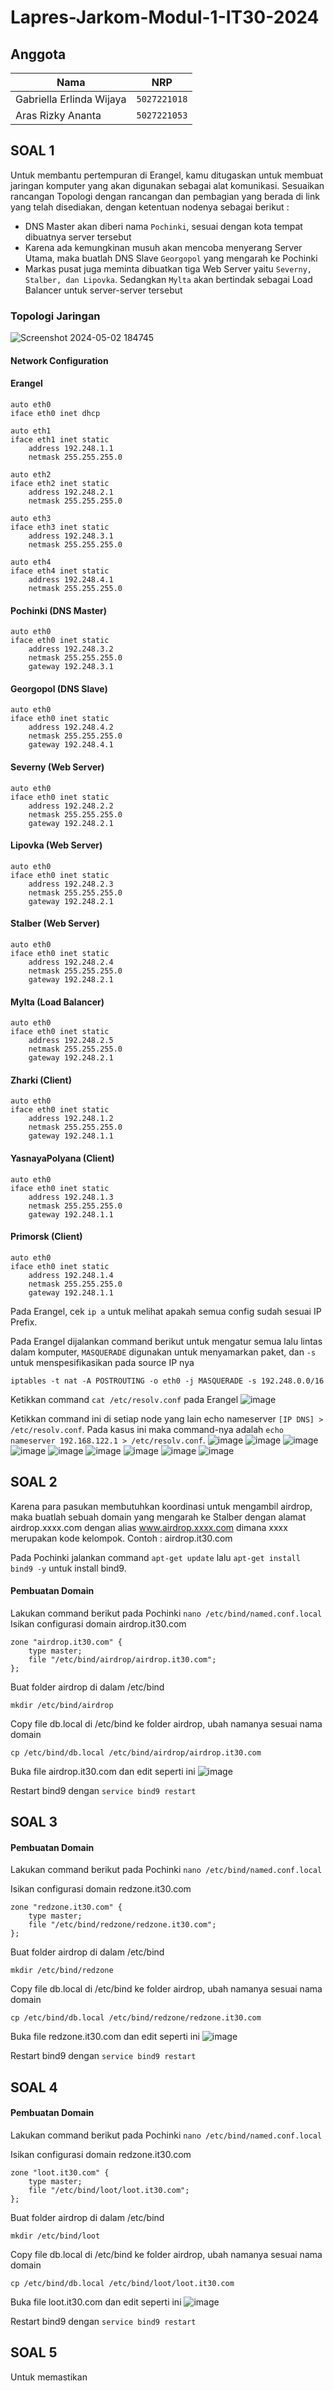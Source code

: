 # Lapres-Jarkom-Modul-1-IT30-2024

## Anggota

| Nama                            | NRP          |
| ------------------------------- | ------------ |
| Gabriella Erlinda Wijaya        | `5027221018` |
| Aras Rizky Ananta               | `5027221053` |


## SOAL 1
Untuk membantu pertempuran di Erangel, kamu ditugaskan untuk membuat jaringan komputer yang akan digunakan sebagai alat komunikasi. Sesuaikan rancangan Topologi dengan rancangan dan pembagian yang berada di link yang telah disediakan, dengan ketentuan nodenya sebagai berikut :
- DNS Master akan diberi nama `Pochinki`, sesuai dengan kota tempat dibuatnya server tersebut
- Karena ada kemungkinan musuh akan mencoba menyerang Server Utama, maka buatlah DNS Slave `Georgopol` yang mengarah ke Pochinki
- Markas pusat juga meminta dibuatkan tiga Web Server yaitu `Severny, Stalber, dan Lipovka`. Sedangkan `Mylta` akan bertindak sebagai Load Balancer untuk server-server tersebut

### Topologi Jaringan
![Screenshot 2024-05-02 184745](https://github.com/GabriellaErlinda/Jarkom-Modul-2-IT30-2024/assets/128443451/9c2350ac-87da-4f1a-878c-861497e64af9)

#### Network Configuration
#### Erangel
```
auto eth0
iface eth0 inet dhcp

auto eth1
iface eth1 inet static
	address 192.248.1.1
	netmask 255.255.255.0

auto eth2
iface eth2 inet static
	address 192.248.2.1
	netmask 255.255.255.0

auto eth3
iface eth3 inet static
	address 192.248.3.1
	netmask 255.255.255.0

auto eth4
iface eth4 inet static
	address 192.248.4.1
	netmask 255.255.255.0
```
#### Pochinki (DNS Master)
```
auto eth0
iface eth0 inet static
    address 192.248.3.2
    netmask 255.255.255.0
    gateway 192.248.3.1
```
#### Georgopol (DNS Slave)
```
auto eth0
iface eth0 inet static
    address 192.248.4.2
    netmask 255.255.255.0
    gateway 192.248.4.1
```
#### Severny (Web Server)
```
auto eth0
iface eth0 inet static
    address 192.248.2.2
    netmask 255.255.255.0
    gateway 192.248.2.1
```

#### Lipovka (Web Server)
```
auto eth0
iface eth0 inet static
    address 192.248.2.3
    netmask 255.255.255.0
    gateway 192.248.2.1
```

#### Stalber (Web Server)
```
auto eth0
iface eth0 inet static
    address 192.248.2.4
    netmask 255.255.255.0
    gateway 192.248.2.1
```

#### Mylta (Load Balancer)
```
auto eth0
iface eth0 inet static
    address 192.248.2.5
    netmask 255.255.255.0
    gateway 192.248.2.1
```

#### Zharki (Client)
```
auto eth0
iface eth0 inet static
    address 192.248.1.2
    netmask 255.255.255.0
    gateway 192.248.1.1
```

#### YasnayaPolyana (Client)
```
auto eth0
iface eth0 inet static
    address 192.248.1.3
    netmask 255.255.255.0
    gateway 192.248.1.1
```

#### Primorsk (Client)
```
auto eth0
iface eth0 inet static
    address 192.248.1.4
    netmask 255.255.255.0
    gateway 192.248.1.1
```

Pada Erangel, cek `ip a` untuk melihat apakah semua config sudah sesuai IP Prefix.

Pada Erangel dijalankan command berikut untuk mengatur semua lalu lintas dalam komputer, `MASQUERADE` digunakan untuk menyamarkan paket, dan `-s` untuk menspesifikasikan pada source IP nya
```
iptables -t nat -A POSTROUTING -o eth0 -j MASQUERADE -s 192.248.0.0/16
```
Ketikkan command `cat /etc/resolv.conf` pada Erangel
![image](https://github.com/GabriellaErlinda/Jarkom-Modul-2-IT30-2024/assets/128443451/f813ec50-abe0-4c3a-8bac-3f9a19c9ae40)

Ketikkan command ini di setiap node yang lain echo nameserver `[IP DNS] > /etc/resolv.conf`. Pada kasus ini maka command-nya adalah `echo nameserver 192.168.122.1 > /etc/resolv.conf`.
![image](https://github.com/GabriellaErlinda/Jarkom-Modul-2-IT30-2024/assets/128443451/5a97caeb-152c-4383-acb7-fa8db908b81c)
![image](https://github.com/GabriellaErlinda/Jarkom-Modul-2-IT30-2024/assets/128443451/84801667-21c0-4441-bc5f-c2c4bf652962)
![image](https://github.com/GabriellaErlinda/Jarkom-Modul-2-IT30-2024/assets/128443451/c63e4952-f03d-4ee2-a653-0ef7f2664517)
![image](https://github.com/GabriellaErlinda/Jarkom-Modul-2-IT30-2024/assets/128443451/f924fa5d-0e03-4ab7-80e2-345801c8be18)
![image](https://github.com/GabriellaErlinda/Jarkom-Modul-2-IT30-2024/assets/128443451/acc8dd1f-445c-461b-beaf-54ddf9689a81)
![image](https://github.com/GabriellaErlinda/Jarkom-Modul-2-IT30-2024/assets/128443451/ebd86940-755a-4685-9167-2deaed932bdf)
![image](https://github.com/GabriellaErlinda/Jarkom-Modul-2-IT30-2024/assets/128443451/d986d158-a87b-4ee4-a97f-f06562d2054e)
![image](https://github.com/GabriellaErlinda/Jarkom-Modul-2-IT30-2024/assets/128443451/731b4a06-fd34-447a-87a7-e95e3da714ef)
![image](https://github.com/GabriellaErlinda/Jarkom-Modul-2-IT30-2024/assets/128443451/33d6bb1d-84a1-4249-8c01-1650e52efd53)


## SOAL 2
Karena para pasukan membutuhkan koordinasi untuk mengambil airdrop, maka buatlah sebuah domain yang mengarah ke Stalber dengan alamat airdrop.xxxx.com dengan alias www.airdrop.xxxx.com dimana xxxx merupakan kode kelompok. Contoh : airdrop.it30.com

Pada Pochinki jalankan command `apt-get update` lalu `apt-get install bind9 -y` untuk install bind9.
#### Pembuatan Domain
Lakukan command berikut pada Pochinki
`nano /etc/bind/named.conf.local`
Isikan configurasi domain airdrop.it30.com
```
zone "airdrop.it30.com" {
	type master;
	file "/etc/bind/airdrop/airdrop.it30.com";
};
```

Buat folder airdrop di dalam /etc/bind
```
mkdir /etc/bind/airdrop
```

Copy file db.local di /etc/bind ke folder airdrop, ubah namanya sesuai nama domain
```
cp /etc/bind/db.local /etc/bind/airdrop/airdrop.it30.com
```

Buka file airdrop.it30.com dan edit seperti ini
![image](https://github.com/GabriellaErlinda/Jarkom-Modul-2-IT30-2024/assets/128443451/bb33aa70-541a-4907-80d6-4142133f01c6)

Restart bind9 dengan `service bind9 restart`

## SOAL 3
#### Pembuatan Domain
Lakukan command berikut pada Pochinki
`nano /etc/bind/named.conf.local`

Isikan configurasi domain redzone.it30.com
```
zone "redzone.it30.com" {
	type master;
	file "/etc/bind/redzone/redzone.it30.com";
};
```

Buat folder airdrop di dalam /etc/bind
```
mkdir /etc/bind/redzone
```

Copy file db.local di /etc/bind ke folder airdrop, ubah namanya sesuai nama domain
```
cp /etc/bind/db.local /etc/bind/redzone/redzone.it30.com
```

Buka file redzone.it30.com dan edit seperti ini
![image](https://github.com/GabriellaErlinda/Jarkom-Modul-2-IT30-2024/assets/128443451/0800e8c4-dd0c-45e2-98bf-d7722edfb9a5)

Restart bind9 dengan `service bind9 restart`

## SOAL 4
#### Pembuatan Domain
Lakukan command berikut pada Pochinki
`nano /etc/bind/named.conf.local`

Isikan configurasi domain redzone.it30.com
```
zone "loot.it30.com" {
	type master;
	file "/etc/bind/loot/loot.it30.com";
};
```

Buat folder airdrop di dalam /etc/bind
```
mkdir /etc/bind/loot
```

Copy file db.local di /etc/bind ke folder airdrop, ubah namanya sesuai nama domain
```
cp /etc/bind/db.local /etc/bind/loot/loot.it30.com
```

Buka file loot.it30.com dan edit seperti ini
![image](https://github.com/GabriellaErlinda/Jarkom-Modul-2-IT30-2024/assets/128443451/71d0c88b-d17c-4acf-b6a2-01dd1176d68e)

Restart bind9 dengan `service bind9 restart`

## SOAL 5
Untuk memastikan
